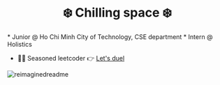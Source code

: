<h1 align="center">❄️ Chilling space ❄️</h1>
* Junior @ Ho Chi Minh City of Technology, CSE department
* Intern @ Holistics

* 🧑‍💻 Seasoned leetcoder 👉 [Let's duel](https://leetcode.com/u/xuantho573/)

<img src="https://myreadme.vercel.app/api/embed/xuantho573?panels=userstatistics,toprepositories,toplanguages,commitgraph" alt="reimaginedreadme" />
